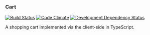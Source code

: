 ### Cart
<!--[![Build status](https://ci.appveyor.com/api/projects/status/github/stpettersens/genericFunctions-for-node?branch=master&svg=true)](https://ci.appveyor.com/project/stpettersens/genericFunctions-for-node)--> 
[![Build Status](https://travis-ci.org/stpettersens/Cart.svg?branch=master)](https://travis-ci.org/stpettersens/Cart) [![Code Climate](https://codeclimate.com/github/stpettersens/Cart/badges/gpa.svg)](https://codeclimate.com/github/stpettersens/Cart/code) [![Development Dependency Status](https://david-dm.org/stpettersens/Cart/dev-status.png?theme=shields.io)](https://david-dm.org/stpettersens/Cart#info=devDependencies)
<!--![npm version](https://badge.fury.io/js/Cart.svg)](http://npmjs.org/package/Cart-->

A shopping cart implemented via the client-side in TypeScript.
